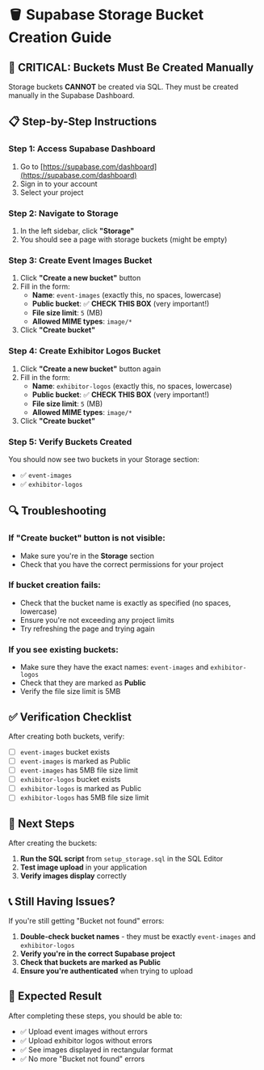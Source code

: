 # 🪣 Supabase Storage Bucket Creation Guide

## 🚨 CRITICAL: Buckets Must Be Created Manually

Storage buckets **CANNOT** be created via SQL. They must be created manually in the Supabase Dashboard.

## 📋 Step-by-Step Instructions

### Step 1: Access Supabase Dashboard

1. Go to [https://supabase.com/dashboard](https://supabase.com/dashboard)
2. Sign in to your account
3. Select your project

### Step 2: Navigate to Storage

1. In the left sidebar, click **"Storage"**
2. You should see a page with storage buckets (might be empty)

### Step 3: Create Event Images Bucket

1. Click **"Create a new bucket"** button
2. Fill in the form:
   - **Name**: `event-images` (exactly this, no spaces, lowercase)
   - **Public bucket**: ✅ **CHECK THIS BOX** (very important!)
   - **File size limit**: `5` (MB)
   - **Allowed MIME types**: `image/*`
3. Click **"Create bucket"**

### Step 4: Create Exhibitor Logos Bucket

1. Click **"Create a new bucket"** button again
2. Fill in the form:
   - **Name**: `exhibitor-logos` (exactly this, no spaces, lowercase)
   - **Public bucket**: ✅ **CHECK THIS BOX** (very important!)
   - **File size limit**: `5` (MB)
   - **Allowed MIME types**: `image/*`
3. Click **"Create bucket"**

### Step 5: Verify Buckets Created

You should now see two buckets in your Storage section:
- ✅ `event-images`
- ✅ `exhibitor-logos`

## 🔍 Troubleshooting

### If "Create bucket" button is not visible:
- Make sure you're in the **Storage** section
- Check that you have the correct permissions for your project

### If bucket creation fails:
- Check that the bucket name is exactly as specified (no spaces, lowercase)
- Ensure you're not exceeding any project limits
- Try refreshing the page and trying again

### If you see existing buckets:
- Make sure they have the exact names: `event-images` and `exhibitor-logos`
- Check that they are marked as **Public**
- Verify the file size limit is 5MB

## ✅ Verification Checklist

After creating both buckets, verify:

- [ ] `event-images` bucket exists
- [ ] `event-images` is marked as Public
- [ ] `event-images` has 5MB file size limit
- [ ] `exhibitor-logos` bucket exists
- [ ] `exhibitor-logos` is marked as Public
- [ ] `exhibitor-logos` has 5MB file size limit

## 🚀 Next Steps

After creating the buckets:

1. **Run the SQL script** from `setup_storage.sql` in the SQL Editor
2. **Test image upload** in your application
3. **Verify images display** correctly

## 📞 Still Having Issues?

If you're still getting "Bucket not found" errors:

1. **Double-check bucket names** - they must be exactly `event-images` and `exhibitor-logos`
2. **Verify you're in the correct Supabase project**
3. **Check that buckets are marked as Public**
4. **Ensure you're authenticated** when trying to upload

## 🎯 Expected Result

After completing these steps, you should be able to:
- ✅ Upload event images without errors
- ✅ Upload exhibitor logos without errors
- ✅ See images displayed in rectangular format
- ✅ No more "Bucket not found" errors 